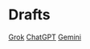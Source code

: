 # Drafts

[Grok](https://grok.com/chat/43baaf1e-1dd7-4b41-9bf1-9246a2234e6e)
[ChatGPT](https://chatgpt.com/c/67dd4f37-9730-8004-aca4-ba55c4bb2e9a)
[Gemini](https://gemini.google.com/app/3ffe2cf7af392f69)

